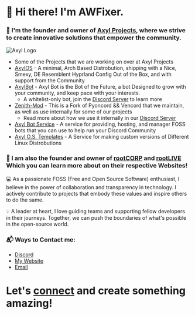 # 👋 Hi there! I'm AWFixer. 

### 🌟 I'm the founder and owner of [Axyl Projects](https://axylprojects.dev), where we strive to create innovative solutions that empower the community. 
![Axyl Logo](https://github.com/axyl-os.png)

- Some of the Projects that we are working on over at Axyl Projects
 - [AxylOS](https://axyl.org) - A minimal, Arch Based Distrobution, shipping with a Nice, Smexy, DE Resemblent Hyprland Config Out of the Box, and with support from the Community
 - [AxylBot](https://axylbot.com) - Axyl Bot is the Bot of the Future, a bot Designed to grow with your community, and keep pace with your interests.
     - A whitelist-only bot, join the [Discord Server](https://discord.gg/axylprojects) to learn more
 - [Zenith-Mod](https://zenith.axylprojects.dev) - This is a Fork of Pyoncord && Vencord that we maintain, as well as use internally for some of our projects
   - Read more about how we use it internally in our [Discord Server](https://discord.gg/axylprojects)
- [Axyl Bot Service](https://abs.axylprojects.dev) - A service for providing, hosting, and manager FOSS bots that you can use to help run your Discord Community
- [Axyl O.S. Templates](templates.axyl.org) - A Service for making custom versions of Different Linux Distrobutions

### 🌟 I am also the founder and owner of [rootCORP](https://rootcorp.dev) and [rootLIVE](https://rootlive.org) Which you can learn more about on their respective Websites!

💻 As a passionate FOSS (Free and Open Source Software) enthusiast, I believe in the power of collaboration and transparency in technology. I actively contribute to projects that embody these values and inspire others to do the same. 

💡 A leader at heart, I love guiding teams and supporting fellow developers in their journeys. Together, we can push the boundaries of what's possible in the open-source world. 

### 📬 Ways to Contact me:
- [Discord](https://discord.gg/axylprojects)
- [My Website](https://awfixer.me)
- [Email](mailto:inquiries@awfixer.me)

# Let's [connect](https://contact.awfixer.me) and create something amazing!
